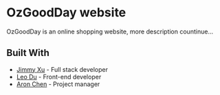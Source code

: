 # OzGoodDay website

OzGoodDay is an online shopping website, more description countinue...


## Built With

* [Jimmy Xu](https://github.com/mrjimmyjimmy) - Full stack developer
* [Leo Du](https://www.google.com) - Front-end developer
* [Aron Chen](https://rwww.google.com) - Project manager


